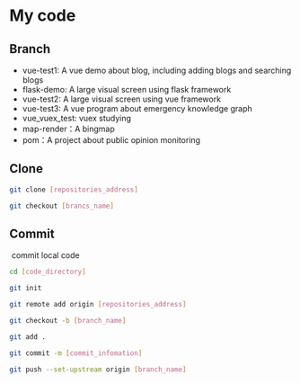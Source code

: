 # My code

## Branch

- vue-test1:   A vue demo about blog, including adding blogs and searching blogs 
- flask-demo:   A large visual screen using flask framework 
- vue-test2:   A large visual screen using vue framework 
- vue-test3:   A vue program about emergency knowledge graph
- vue_vuex_test:  vuex studying
- map-render：A bingmap
- pom：A project about public opinion monitoring

## Clone

```bash
git clone [repositories_address]

git checkout [brancs_name]
```

## Commit

​		commit local code

```bash
cd [code_directory]

git init 

git remote add origin [repositories_address]

git checkout -b [branch_name]

git add .

git commit -m [commit_infomation]

git push --set-upstream origin [branch_name]
```

